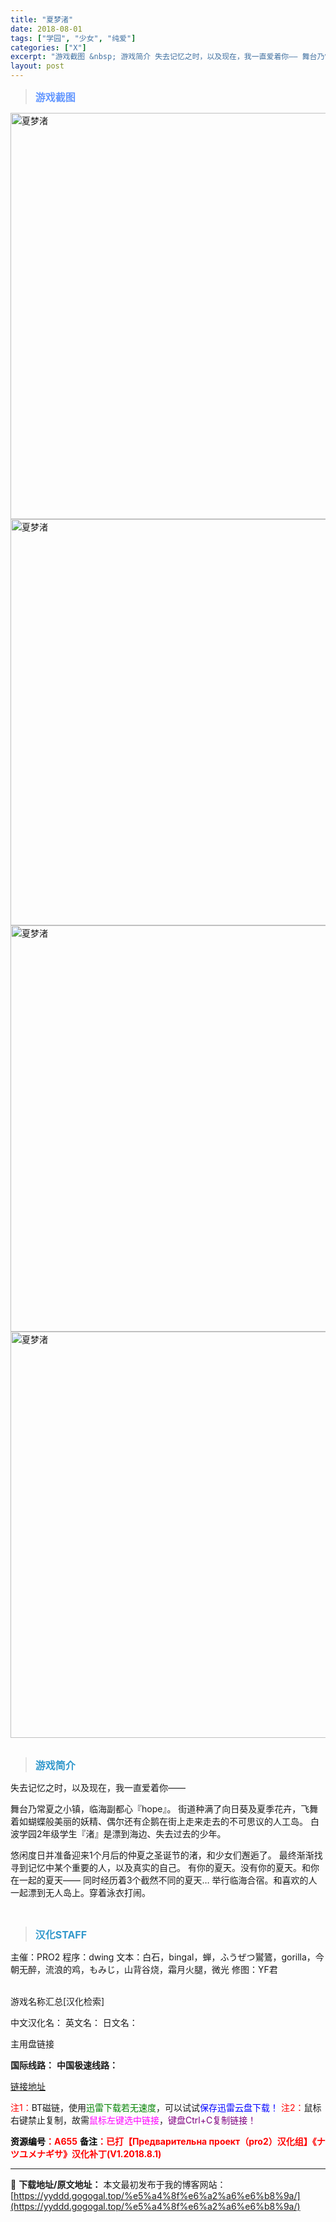 ```yaml
---
title: "夏梦渚"
date: 2018-08-01
tags: ["学园", "少女", "纯爱"]
categories: ["X"]
excerpt: "游戏截图 &nbsp; 游戏简介 失去记忆之时，以及现在，我一直爱着你—— 舞台乃常夏之小镇，临海副都心『hope』。 街道种满了向日葵及夏季花卉，飞舞着如蝴蝶般美丽的妖精、偶尔还有企鹅在街上走来走去的不可思议的人工岛。 白波学园2年级学生『渚』是漂到海边、失去过去的少年。 悠闲度日并准备迎来1个月&hellip;"
layout: post
---
```


<div>
<blockquote><b><span style="font-size: 12pt; color: #6699ff;">游戏截图</span></b></blockquote>
<div><img title="点击放大" src="https://yyddd.gogogal.top/wp-content/uploads/2025/04/20250430_681201e9acd4a.webp" alt="夏梦渚" width="650" /></div>
<div><img title="点击放大" src="https://yyddd.gogogal.top/wp-content/uploads/2025/04/20250430_681201eb8f07c.webp" alt="夏梦渚" width="650" /></div>
<div><img title="点击放大" src="https://yyddd.gogogal.top/wp-content/uploads/2025/04/20250430_681201ecade5f.webp" alt="夏梦渚" width="650" /></div>
<div><img title="点击放大" src="https://yyddd.gogogal.top/wp-content/uploads/2025/04/20250430_681201ee16099.webp" alt="夏梦渚" width="650" /></div>
&nbsp;
<blockquote><b><span style="font-size: 12pt; color: #3399cc;">游戏简介</span></b></blockquote>
<div>失去记忆之时，以及现在，我一直爱着你——

舞台乃常夏之小镇，临海副都心『hope』。
街道种满了向日葵及夏季花卉，飞舞着如蝴蝶般美丽的妖精、偶尔还有企鹅在街上走来走去的不可思议的人工岛。
白波学园2年级学生『渚』是漂到海边、失去过去的少年。

悠闲度日并准备迎来1个月后的仲夏之圣诞节的渚，和少女们邂逅了。
最终渐渐找寻到记忆中某个重要的人，以及真实的自己。
有你的夏天。没有你的夏天。和你在一起的夏天——
同时经历着3个截然不同的夏天…
举行临海合宿。和喜欢的人一起漂到无人岛上。穿着泳衣打闹。</div>
&nbsp;
<blockquote><b><span style="font-size: 12pt; color: #3399cc;">汉化STAFF</span></b></blockquote>
<div>主催：PRO2
程序：dwing
文本：白石，bingal，蝉，ふうぜつ鸑鷟，gorilla，今朝无醉，流浪的鸡，もみじ，山背谷烧，霜月火腿，微光
修图：YF君</div>
&nbsp;

游戏名称汇总[汉化检索]

中文汉化名：
英文名：
日文名：
</div>
<div class="panel panel-primary">
<div class="panel-heading">主用盘链接</div>
<div class="panel-body">

<b>国际线路：</b>
<b>中国极速线路：</b>

<!--wechatfans start-->

<a href="https://pan.xunlei.com/s/VOSTIxS9OoLa8Qxo9IqA0DO3A1?pwd=dd47#">链接地址</a>

<!--wechatfans end-->
<span style="color: #ff0000;">注1：</span>BT磁链，使用<span style="color: #008000;">迅雷下载若无速度</span>，可以试试<span style="color: #0000ff;">保存迅雷云盘下载！</span>
<span style="color: #ff0000;">注2：</span>鼠标右键禁止复制，故需<span style="color: #ff00ff;">鼠标左键选中链接</span>，<span style="color: #800080;">键盘Ctrl+C复制链接！</span>

</div>
<div class="panel-footer"><span style="color: #ff0000;"><b><span style="color: #000000;">资源编号</span>：A655</b></span>
<span style="color: #ff0000;"><b><span style="color: #000000;">备注</span>：已打【Предварительна проект（pro2）汉化组】《ナツユメナギサ》汉化补丁(V1.2018.8.1)</b></span></div>
</div>

---
📖 **下载地址/原文地址：** 本文最初发布于我的博客网站：[https://yyddd.gogogal.top/%e5%a4%8f%e6%a2%a6%e6%b8%9a/](https://yyddd.gogogal.top/%e5%a4%8f%e6%a2%a6%e6%b8%9a/)
